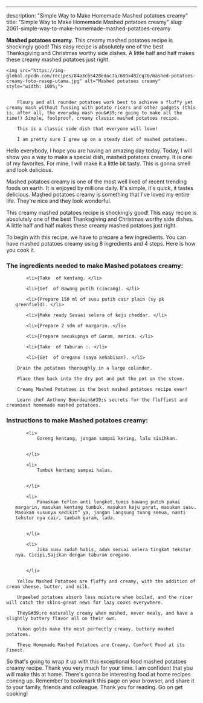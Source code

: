 ---
description: "Simple Way to Make Homemade Mashed potatoes creamy"
title: "Simple Way to Make Homemade Mashed potatoes creamy"
slug: 2061-simple-way-to-make-homemade-mashed-potatoes-creamy

<p>
	<strong>Mashed potatoes creamy</strong>. 
	This creamy mashed potatoes recipe is shockingly good! This easy recipe is absolutely one of the best Thanksgiving and Christmas worthy side dishes. A little half and half makes these creamy mashed potatoes just right.
</p>
<p>
	
	<img src="https://img-global.cpcdn.com/recipes/84a3cb5420edac7a/680x482cq70/mashed-potatoes-creamy-foto-resep-utama.jpg" alt="Mashed potatoes creamy" style="width: 100%;">
	
	
		Floury and all rounder potatoes work best to achieve a fluffy yet creamy mash without fussing with potato ricers and other gadgets (this is, after all, the everyday mash you&#39;re going to make all the time!) Simple, foolproof, creamy classic mashed potatoes recipe.
	
		This is a classic side dish that everyone will love!
	
		I am pretty sure I grew up on a steady diet of mashed potatoes.
	
</p>
<p>
	Hello everybody, I hope you are having an amazing day today. Today, I will show you a way to make a special dish, mashed potatoes creamy. It is one of my favorites. For mine, I will make it a little bit tasty. This is gonna smell and look delicious.
</p>
	
<p>
	Mashed potatoes creamy is one of the most well liked of recent trending foods on earth. It is enjoyed by millions daily. It's simple, it's quick, it tastes delicious. Mashed potatoes creamy is something that I've loved my entire life. They're nice and they look wonderful.
</p>
<p>
	This creamy mashed potatoes recipe is shockingly good! This easy recipe is absolutely one of the best Thanksgiving and Christmas worthy side dishes. A little half and half makes these creamy mashed potatoes just right.
</p>

<p>
To begin with this recipe, we have to prepare a few ingredients. You can have mashed potatoes creamy using 8 ingredients and 4 steps. Here is how you cook it.
</p>

<h3>The ingredients needed to make Mashed potatoes creamy:</h3>

<ol>
	
		<li>{Take  of kentang. </li>
	
		<li>{Get  of Bawang putih (cincang). </li>
	
		<li>{Prepare 150 ml of susu putih cair plain (sy pk greenfield). </li>
	
		<li>{Make ready Sesuai selera of keju cheddar. </li>
	
		<li>{Prepare 2 sdm of margarin. </li>
	
		<li>{Prepare secukupnya of Garam, merica. </li>
	
		<li>{Take  of Taburan :. </li>
	
		<li>{Get  of Oregano (saya kehabisan). </li>
	
</ol>
<p>
	
		Drain the potatoes thoroughly in a large colander.
	
		Place them back into the dry pot and put the pot on the stove.
	
		Creamy Mashed Potatoes is the best mashed potatoes recipe ever!
	
		Learn chef Anthony Bourdain&#39;s secrets for the fluffiest and creamiest homemade mashed potatoes.
	
</p>

<h3>Instructions to make Mashed potatoes creamy:</h3>

<ol>
	
		<li>
			Goreng kentang, jangan sampai kering, lalu sisihkan.
			
			
		</li>
	
		<li>
			Tumbuk kentang sampai halus.
			
			
		</li>
	
		<li>
			Panaskan teflon anti lengket,tumis bawang putih pakai margarin, masukan kentang tumbuk, masukan keju parut, masukan susu. Masukan susunya sedikit” ya, jangan langsung tuang semua, nanti tekstur nya cair, tambah garam, lada.
			
			
		</li>
	
		<li>
			Jika susu sudah habis, aduk sesuai selera tingkat tekstur nya. Cicipi,Sajikan dengan taburan oregano.
			
			
		</li>
	
</ol>

<p>
	
		Yellow Mashed Potatoes are fluffy and creamy, with the addition of cream cheese, butter, and milk.
	
		Unpeeled potatoes absorb less moisture when boiled, and the ricer will catch the skins—great news for lazy cooks everywhere.
	
		They&#39;re naturally creamy when mashed, never mealy, and have a slightly buttery flavor all on their own.
	
		Yukon golds make the most perfectly creamy, buttery mashed potatoes.
	
		These Homemade Mashed Potatoes are Creamy, Comfort Food at its Finest.
	
</p>

<p>
	So that's going to wrap it up with this exceptional food mashed potatoes creamy recipe. Thank you very much for your time. I am confident that you will make this at home. There's gonna be interesting food at home recipes coming up. Remember to bookmark this page on your browser, and share it to your family, friends and colleague. Thank you for reading. Go on get cooking!
</p>
